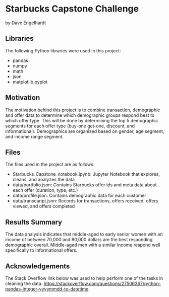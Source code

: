 # Starbucks Capstone Challenge
by Dave Engelhardt

## Libraries
The following Python libraries were used in this project:
- pandas
- numpy
- math
- json
- matplotlib.pyplot

## Motivation
The motivation behind this project is to combine transaction, demographic and offer data to determine which demographic groups respond best to which offer type.  This will be done by determining the top 5 demographic segments for each offer type (buy-one get-one, discount, and informational).  Demographics are organized based on gender, age segment, and income range segment.

## Files
The files used in the project are as follows:
- Starbucks_Capstone_notebook.ipynb: Jupyter Notebook that explores, cleans, and analyzes the data
- data/portfolio.json: Contains Starbucks offer ids and meta data about each offer (duration, type, etc.)
- data/profile.json: Contains demographic data for each customer
- data/transcaript.json: Records for transactions, offers received, offers viewed, and offers completed

## Results Summary
The data analysis indicates that middle-aged to early senior women with an income of between 70,000 and 80,000 dollars are the best responding demographic overall.  Middle-aged men with a similar income respond well specifically to informational offers.

## Acknowledgements
The Stack Overflow link below was used to help perform one of the tasks in cleaning the data.
https://stackoverflow.com/questions/27506367/python-pandas-integer-yyyymmdd-to-datetime